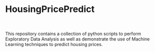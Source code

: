 # HousingPricePredict<br><br>

This repository contains a collection of python scripts to perform Exploratory Data Analysis as well as demonstrate
the use of Machine Learning techniques to predict housing prices.
